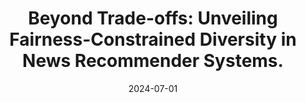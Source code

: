 ---
title: "Beyond Trade-offs: Unveiling Fairness-Constrained Diversity in News Recommender Systems."
collection: publications
category: conferences
permalink: /publication/2024_UMAP
date: 2024-07-01
venue: '“32nd ACM Conference on User Modeling, Adaptation and Personalization '
paperurl: 'http://celinatreuillier.github.io/files/publications/Treuillier_UMAP24.pdf'
citation: 'Treuillier, C., Castagnos, S., Özgöbek, Ö., & Brun, A. (2024, June). Beyond Trade-offs: Unveiling Fairness-Constrained Diversity in News Recommender Systems. In Proceedings of the 32nd ACM Conference on User Modeling, Adaptation and Personalization (pp. 143-148).'
---